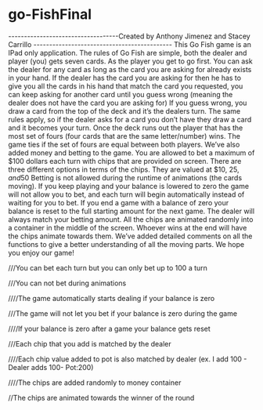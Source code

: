 # go-FishFinal
-----------------------------------Created by Anthony Jimenez and Stacey Carrillo --------------------------------------------
This Go Fish game is an IPad only application. The rules of Go Fish are simple, both the dealer and player (you) gets seven cards. As the player you get to go first. You can ask the dealer for any card as long as the card you are asking for already exists in your hand. If the dealer has the card you are asking for then he has to give you all the cards in his hand that match the card you requested, you can keep asking for another card until you guess wrong (meaning the dealer does not have the card you are asking for) If you guess wrong, you draw a card from the top of the deck and it’s the dealers turn. The same rules apply, so if the dealer asks for a card you don’t have they draw a card and it becomes your turn. Once the deck runs out the player that has the most set of fours (four cards that are the same letter/number) wins. The game ties if the set of fours are equal between both players. We’ve also added money and betting to the game. You are allowed to bet a maximum of $100 dollars each turn with chips that are provided on screen. There are three different options in terms of the chips. They are valued at $10, $25, and 50$ Betting is not allowed during the runtime of animations (the cards moving). If you keep playing and your balance is lowered to zero the game will not allow you to bet, and each turn will begin automatically instead of waiting for you to bet. If you end a game with a balance of zero your balance is reset to the full starting amount for the next game. The dealer will always match your betting amount. All the chips are animated randomly into a container in the middle of the screen. Whoever wins at the end will have the chips animate towards them. We’ve added detailed comments on all the functions to give a better understanding of all the moving parts. We hope you enjoy our game! 


///You can bet each turn but you can only bet up to 100 a turn 
 
///You can not bet during animations 

////The game automatically starts dealing if your balance is zero 

///The game will not let you bet if your balance is zero during the game

////If your balance is zero after a game your balance gets reset 

///Each chip that you add is matched by the dealer

////Each chip value added to pot is also matched by dealer (ex. I add 100 - Dealer adds 100- Pot:200) 

////The chips are added randomly to money container 

//The chips are animated towards the winner of the round 
